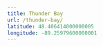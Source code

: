 ```yaml
---
title: Thunder Bay
url: /thunder-bay/
latitude: 48.406414000000005
longitude: -89.25979600000001
---
```

